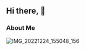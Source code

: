 ## Hi there, 👋 

### About Me
![IMG_20221224_155048_156](https://user-images.githubusercontent.com/55156159/209426670-88b12d7d-9a81-4d7a-b012-eed96497df1e.jpg)
